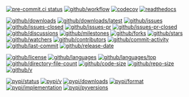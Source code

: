 [![pre-commit.ci status](https://results.pre-commit.ci/badge/github/%GITHUB_USER%/%DIR%/main.svg)](https://results.pre-commit.ci/latest/github/%GITHUB_USER%/%DIR%/main)
[![github/workflow](https://github.com/%GITHUB_USER%/%DIR%/actions/workflows/main.yml/badge.svg)](https://github.com/%GITHUB_USER%/%DIR%/actions)
[![codecov](https://codecov.io/gh/%GITHUB_USER%/%DIR%/branch/main/graph/badge.svg)](https://codecov.io/gh/%GITHUB_USER%/%DIR%)
[![readthedocs](https://shields.io/readthedocs/%DIR%)](https://%DIR%.readthedocs.io)

[![github/downloads](https://shields.io/github/downloads/%GITHUB_USER%/%DIR%/total)](https://github.com/%GITHUB_USER%/%DIR%/releases)
[![github/downloads/latest](https://shields.io/github/downloads/%GITHUB_USER%/%DIR%/latest/total)](https://github.com/%GITHUB_USER%/%DIR%/releases/latest)
[![github/issues](https://shields.io/github/issues/%GITHUB_USER%/%DIR%)](https://github.com/%GITHUB_USER%/%DIR%/issues)
[![github/issues-closed](https://shields.io/github/issues-closed/%GITHUB_USER%/%DIR%)](https://github.com/%GITHUB_USER%/%DIR%/issues?q=is%3Aissue+is%3Aclosed)
[![github/issues-pr](https://shields.io/github/issues-pr/%GITHUB_USER%/%DIR%)](https://github.com/%GITHUB_USER%/%DIR%/pulls)
[![github/issues-pr-closed](https://shields.io/github/issues-pr-closed/%GITHUB_USER%/%DIR%)](https://github.com/%GITHUB_USER%/%DIR%/pulls?q=is%3Apr+is%3Aclosed)
[![github/discussions](https://shields.io/github/discussions/%GITHUB_USER%/%DIR%)](https://github.com/%GITHUB_USER%/%DIR%/discussions)
[![github/milestones](https://shields.io/github/milestones/all/%GITHUB_USER%/%DIR%)](https://github.com/%GITHUB_USER%/%DIR%/milestones)
[![github/forks](https://shields.io/github/forks/%GITHUB_USER%/%DIR%)](https://github.com/%GITHUB_USER%/%DIR%/network/members)
[![github/stars](https://shields.io/github/stars/%GITHUB_USER%/%DIR%)](https://github.com/%GITHUB_USER%/%DIR%/stargazers)
[![github/watchers](https://shields.io/github/watchers/%GITHUB_USER%/%DIR%)](https://github.com/%GITHUB_USER%/%DIR%/watchers)
[![github/contributors](https://shields.io/github/contributors/%GITHUB_USER%/%DIR%)](https://github.com/%GITHUB_USER%/%DIR%/graphs/contributors)
[![github/commit-activity](https://shields.io/github/commit-activity/w/%GITHUB_USER%/%DIR%)](https://github.com/%GITHUB_USER%/%DIR%/graphs/commit-activity)
[![github/last-commit](https://shields.io/github/last-commit/%GITHUB_USER%/%DIR%)](https://github.com/%GITHUB_USER%/%DIR%/commits)
[![github/release-date](https://shields.io/github/release-date/%GITHUB_USER%/%DIR%)](https://github.com/%GITHUB_USER%/%DIR%/releases/latest)

[![github/license](https://shields.io/github/license/%GITHUB_USER%/%DIR%)](https://github.com/%GITHUB_USER%/%DIR%/blob/main/LICENSE)
[![github/languages](https://shields.io/github/languages/count/%GITHUB_USER%/%DIR%)](https://github.com/%GITHUB_USER%/%DIR%)
[![github/languages/top](https://shields.io/github/languages/top/%GITHUB_USER%/%DIR%)](https://github.com/%GITHUB_USER%/%DIR%)
[![github/directory-file-count](https://shields.io/github/directory-file-count/%GITHUB_USER%/%DIR%)](https://github.com/%GITHUB_USER%/%DIR%)
[![github/code-size](https://shields.io/github/languages/code-size/%GITHUB_USER%/%DIR%)](https://github.com/%GITHUB_USER%/%DIR%)
[![github/repo-size](https://shields.io/github/repo-size/%GITHUB_USER%/%DIR%)](https://github.com/%GITHUB_USER%/%DIR%)
[![github/v](https://shields.io/github/v/release/%GITHUB_USER%/%DIR%)](https://github.com/%GITHUB_USER%/%DIR%)

[![pypi/status](https://shields.io/pypi/status/%DIR%)](https://pypi.org/project/%DIR%/#description)
[![pypi/v](https://shields.io/pypi/v/%DIR%)](https://pypi.org/project/%DIR%/#history)
[![pypi/downloads](https://shields.io/pypi/dd/%DIR%)](https://pypi.org/project/%DIR%/#files)
[![pypi/format](https://shields.io/pypi/format/%DIR%)](https://pypi.org/project/%DIR%/#files)
[![pypi/implementation](https://shields.io/pypi/implementation/%DIR%)](https://pypi.org/project/%DIR%/#files)
[![pypi/pyversions](https://shields.io/pypi/pyversions/%DIR%)](https://pypi.org/project/%DIR%/#files)
